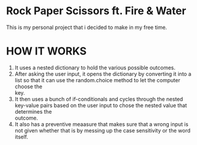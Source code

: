 # Rock Paper Scissors ft. Fire & Water

 This is my personal project that i decided to make in my free time.

# HOW IT WORKS
 1) It uses a nested dictionary to hold the various possible outcomes. 
 2) After asking the user input, it opens the dictionary by converting it into a list so that it can use the random.choice method to let the computer choose the  
    key.
 3) It then uses a bunch of if-conditionals and cycles through the nested key-value pairs based on the user input to chose the nested value that determines the  
    outcome.
 4) It also has a preventive meaasure that makes sure that a wrong input is not given whether that is by messing up the case sensitivity or the word itself.
